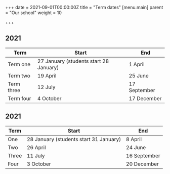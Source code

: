 +++
date = 2021-09-01T00:00:00Z
title = "Term dates"
[menu.main]
parent = "Our school"
weight = 10

+++
## 2021

<table class="table table-bordered">
  <thead>
    <tr>
      <th>Term</th>
      <th>Start</th>
      <th>End</th>
    </tr>
  </thead>
  <tbody>
    <tr>
      <td>Term one</td>
      <td>27 January (students start 28 January)</td>
      <td>1 April</td>
    </tr>
    <tr>
      <td>Term two</td>
      <td>19 April</td>
      <td>25 June</td>
    </tr>
    <tr>
      <td>Term three</td>
      <td>12 July</td>
      <td>17 September</td>
    </tr>
    <tr>
      <td>Term four</td>
      <td>4 October</td>
      <td>17 December</td>
    </tr>
  </tbody>
</table>

## 2021

<table class="table table-bordered">
    <thead>
      <tr>
        <th>Term</th>
        <th>Start</th>
        <th>End</th>
      </tr>
    </thead>
    <tbody>
      <tr>
        <td>One</td>
        <td>28 January (students start 31 January)</td>
        <td>8 April</td>
      </tr>
      <tr>
        <td>Two</td>
        <td>26 April</td>
        <td>24 June</td>
      </tr>
      <tr>
        <td>Three</td>
        <td>11 July</td>
        <td>16 September</td>
      </tr>
      <tr>
        <td>Four</td>
        <td>3 October</td>
        <td>20 December</td>
      </tr>
    </tbody>
  </table>